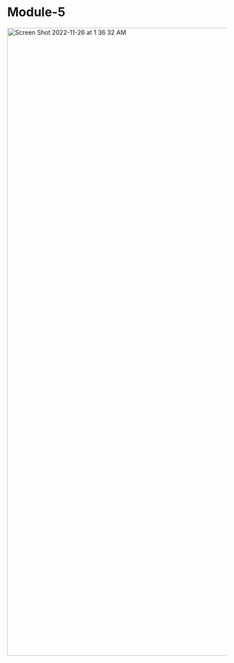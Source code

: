 # Module-5
<img width="1438" alt="Screen Shot 2022-11-26 at 1 36 32 AM" src="https://user-images.githubusercontent.com/92628354/204051529-0e080bf8-65c4-40c3-b2df-46deb756b266.png">
